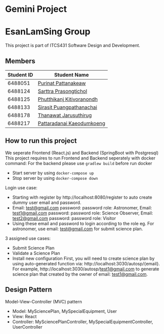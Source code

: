 # Gemini Project
# EsanLamSing Group
This project is part of ITCS431 Software Design and Development.

## Members
| Student ID | Student Name              |
|------------|---------------------------|
| 6488051    | [Purinat Pattanakeaw](https://github.com/Purinat33)       |
| 6488124    | [Sarttra Prasongtichol](https://github.com/therealmysticman)     |
| 6488125    | [Phutthikanj Kitivoranondh]() |
| 6488133    | [Sirasit Puangpathanachai](https://github.com/Hyme1418)  |
| 6488178    | [Thanawat Jarusuthirug](https://github.com/aritsulynn)     |
| 6488217    | [Pattaradanai Kaeodumkoeng]() |

## How to run this project
We seperate Frontend (React.js) and Backend (SpringBoot with Postgresql)
This project requires to run Frontend and Backend seperately with docker command:
For the backend please use `gradlew build` before run docker
- Start server by using `docker-compose up`
- Stop server by using `docker-compose down`

Login use case:
- Starting with register by http://localhost:8080/register to auto create dummy user email and password.
- Email: test@gmail.com password: password role: Astronomer, Email: test1@gmail.com password: password role: Science Observer, Email: test2@gmail.com password: password role: Visitor
- Using these email and password to login according to the role eg. For astronomer, use email: test@gmail.com for submit science plan.

3 assigned use cases:
- Submit Science Plan
- Validate a Science Plan
- Install new configuration
First, you will need to create science plan by using auto-generated function via: http://localhost:3030/autosp/{email}. For example, http://localhost:3030/autosp/test1@gmail.com to generate science plan that created by the owner of email: test1@gmail.com.

## Design Pattern
Model-View-Controller (MVC) pattern
- Model: MySciencePlan, MySpecialEquipment, User
- View: React
- Controller: MySciencePlanController, MySpecialEquipmentController, UserController
